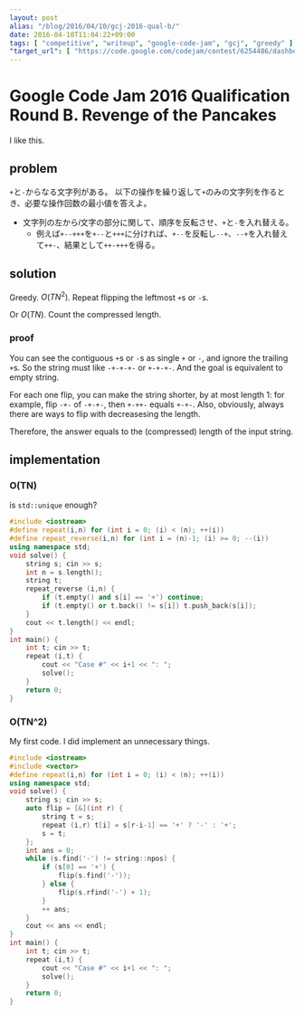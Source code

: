 ```yaml
---
layout: post
alias: "/blog/2016/04/10/gcj-2016-qual-b/"
date: 2016-04-10T11:04:22+09:00
tags: [ "competitive", "writeup", "google-code-jam", "gcj", "greedy" ]
"target_url": [ "https://code.google.com/codejam/contest/6254486/dashboard#s=p1" ]
---
```


# Google Code Jam 2016 Qualification Round B. Revenge of the Pancakes

I like this.

## problem

`+`と`-`からなる文字列がある。
以下の操作を繰り返して`+`のみの文字列を作るとき、必要な操作回数の最小値を答えよ。

-   文字列の左から$i$文字の部分に関して、順序を反転させ、`+`と`-`を入れ替える。
    -   例えば`+--+++`を`+--`と`+++`に分ければ、`+--`を反転し`--+`、`--+`を入れ替えて`++-`、結果として`++-+++`を得る。

## solution

Greedy. $O(TN^2)$.
Repeat flipping the leftmost `+`s or `-`s.

Or $O(TN)$.
Count the compressed length.

### proof

You can see the contiguous `+`s or `-`s as single `+` or `-`, and ignore the trailing `+`s.
So the string must like `-+-+-+-` or `+-+-+-`.
And the goal is equivalent to empty string.

For each one flip, you can make the string shorter, by at most length $1$: for example, flip `-+-` of `-+-+-`, then `+-++-` equals `+-+-`.
Also, obviously, always there are ways to flip with decreasesing the length.

Therefore, the answer equals to the (compressed) length of the input string.

## implementation

### O(TN)

is `std::unique` enough?

``` c++
#include <iostream>
#define repeat(i,n) for (int i = 0; (i) < (n); ++(i))
#define repeat_reverse(i,n) for (int i = (n)-1; (i) >= 0; --(i))
using namespace std;
void solve() {
    string s; cin >> s;
    int n = s.length();
    string t;
    repeat_reverse (i,n) {
        if (t.empty() and s[i] == '+') continue;
        if (t.empty() or t.back() != s[i]) t.push_back(s[i]);
    }
    cout << t.length() << endl;
}
int main() {
    int t; cin >> t;
    repeat (i,t) {
        cout << "Case #" << i+1 << ": ";
        solve();
    }
    return 0;
}
```

### O(TN^2)

My first code.
I did implement an unnecessary things.

``` c++
#include <iostream>
#include <vector>
#define repeat(i,n) for (int i = 0; (i) < (n); ++(i))
using namespace std;
void solve() {
    string s; cin >> s;
    auto flip = [&](int r) {
        string t = s;
        repeat (i,r) t[i] = s[r-i-1] == '+' ? '-' : '+';
        s = t;
    };
    int ans = 0;
    while (s.find('-') != string::npos) {
        if (s[0] == '+') {
            flip(s.find('-'));
        } else {
            flip(s.rfind('-') + 1);
        }
        ++ ans;
    }
    cout << ans << endl;
}
int main() {
    int t; cin >> t;
    repeat (i,t) {
        cout << "Case #" << i+1 << ": ";
        solve();
    }
    return 0;
}
```
